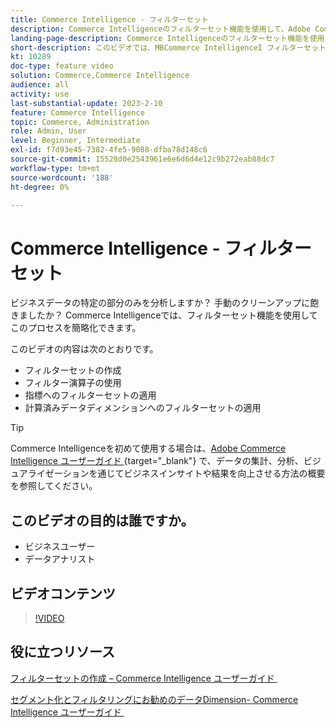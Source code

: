 ```yaml
---
title: Commerce Intelligence - フィルターセット
description: Commerce Intelligenceのフィルターセット機能を使用して、Adobe CommerceとMagento Open Sourceのビジネスデータレポートを簡単にする方法を説明します。
landing-page-description: Commerce Intelligenceのフィルターセット機能を使用してビジネスデータレポートをシンプル化する方法については、このビデオをご覧ください。
short-description: このビデオでは、MBCommerce IntelligenceI フィルターセット機能を使用してビジネスデータレポートを簡素化する方法を説明します。
kt: 10289
doc-type: feature video
solution: Commerce,Commerce Intelligence
audience: all
activity: use
last-substantial-update: 2023-2-10
feature: Commerce Intelligence
topic: Commerce, Administration
role: Admin, User
level: Beginner, Intermediate
exl-id: f7d93e45-7382-4fe5-9088-dfba78d148c6
source-git-commit: 15528d0e2543961e6e6d6d4e12c9b272eab88dc7
workflow-type: tm+mt
source-wordcount: '188'
ht-degree: 0%

---
```


# Commerce Intelligence - フィルターセット

ビジネスデータの特定の部分のみを分析しますか？ 手動のクリーンアップに飽きましたか？ Commerce Intelligenceでは、フィルターセット機能を使用してこのプロセスを簡略化できます。

このビデオの内容は次のとおりです。

- フィルターセットの作成
- フィルター演算子の使用
- 指標へのフィルターセットの適用
- 計算済みデータディメンションへのフィルターセットの適用

>[!TIP]
>
>Commerce Intelligenceを初めて使用する場合は、[Adobe Commerce Intelligence ユーザーガイド &#x200B;](https://experienceleague.adobe.com/docs/commerce-business-intelligence/mbi/guide-overview.html?lang=ja){target="_blank"} で、データの集計、分析、ビジュアライゼーションを通じてビジネスインサイトや結果を向上させる方法の概要を参照してください。

## このビデオの目的は誰ですか。

- ビジネスユーザー
- データアナリスト

## ビデオコンテンツ

>[!VIDEO](https://video.tv.adobe.com/v/346404?quality=12&learn=on&captions=jpn)

## 役に立つリソース

[&#x200B; フィルターセットの作成 – Commerce Intelligence ユーザーガイド &#x200B;](https://experienceleague.adobe.com/docs/commerce-business-intelligence/mbi/build/reports/ess-manage-data-filters.html?lang=ja)

[&#x200B; セグメント化とフィルタリングにお勧めのデータDimension- Commerce Intelligence ユーザーガイド &#x200B;](https://experienceleague.adobe.com/docs/commerce-business-intelligence/mbi/best-practices/data/segment-filter.html?lang=ja)
